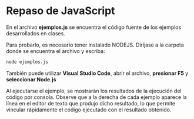 # Repaso de JavaScript


En el archivo **ejemplos.js** se encuentra el código fuente de los ejemplos desarrollados en clases.

Para probarlo, es necesario tener instalado NODEJS. Diríjase a la carpeta donde se encuentra el archivo y escriba:

```bash
node ejemplos.js
```

También puede utilizar **Visual Studio Code**, abrir el archivo, **presionar F5** y **seleccionar Node.js**

Al ejecutarse el ejemplo, se mostrarán los resultados de la ejecución del código por consola. Observe que a la derecha de cada ejemplo aparece la línea en el editor de texto que produjo dicho resultado, lo que permite vincular rápidamente el código ejecutado con el resultado obtenido.
